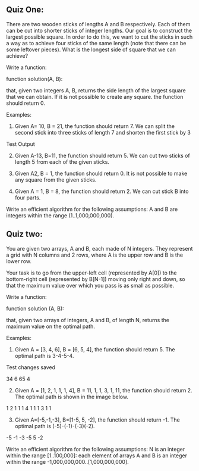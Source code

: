 ## Quiz One: 
There are two wooden sticks of lengths A and B respectively. Each of them can be cut into shorter sticks of integer lengths. Our goal is to construct the largest possible square. In order to do this, we want to cut the sticks in such a way as to achieve four sticks of the same length (note that there can be some leftover pieces). What is the longest side of square that we can achieve?

Write a function:

function solution(A, B):

that, given two integers A, B, returns the side length of the largest square that we can obtain. If it is not possible to create any square. the function should return 0.

Examples:

1. Given A= 10, B = 21, the function should return 7. We can split the second stick into three sticks of length 7 and shorten the first stick by 3

Test Output

2. Given A-13, B=11, the function should return 5. We can cut two sticks of length 5 from each of the given sticks.

3. Given A2, B = 1, the function should return 0. It is not possible to make any square from the given sticks.

4. Given A = 1, B = 8, the function should return 2. We can cut stick B into four parts.

Write an efficient algorithm for the following assumptions:
 A and B are integers within the range (1..1,000,000,000).

## Quiz two:
You are given two arrays, A and B, each made of N integers. They represent a grid with N columns and 2 rows, where A is the upper row and B is the lower row.

Your task is to go from the upper-left cell (represented by A[0]) to the bottom-right cell (represented by B[N-1]) moving only right and down, so that the maximum value over which you pass is as small as possible.

Write a function:

function solution (A, B):

that, given two arrays of integers, A and B, of length N, returns the maximum value on the optimal path.

Examples:

1. Given A = [3, 4, 6], B = [6, 5, 4], the function should return 5. The optimal path is 3-4-5-4.

Test changes saved

34  6 
65  4 

2. Given A = [1, 2, 1, 1, 1, 4], B = 11, 1, 1, 3, 1, 11, the function should return 2. The optimal path is shown in the image below.

1 2 1 1 1 4
1 1 1 3 1 1

3. Given A=[-5,-1,-3], B=[1-5, 5, -2], the function should return -1. The optimal path is (-5)-(-1)-(-3)(-2).

-5 -1 -3
-5  5 -2

Write an efficient algorithm for the following assumptions:
N is an integer within the range [1..100,000]: 
each element of arrays A and B is an integer within the range -1,000,000,000..[1,000,000,000].


